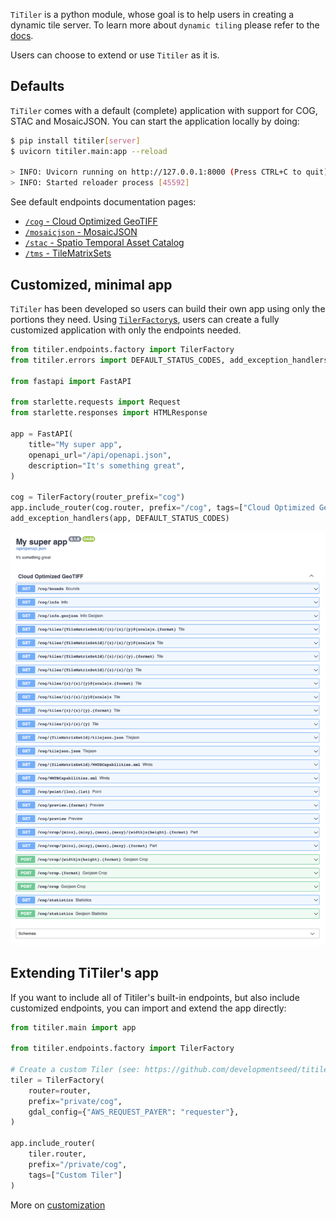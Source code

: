 
`TiTiler` is a python module, whose goal is to help users in creating a dynamic tile server. To learn more about `dynamic tiling` please refer to the [docs](/docs/concepts/dynamic_tiling.md).

Users can choose to extend or use `Titiler` as it is.

## Defaults

`TiTiler` comes with a default (complete) application with support for COG, STAC and MosaicJSON. You can start the application locally by doing:

```bash
$ pip install titiler[server]
$ uvicorn titiler.main:app --reload

> INFO: Uvicorn running on http://127.0.0.1:8000 (Press CTRL+C to quit)
> INFO: Started reloader process [45592]
```

See default endpoints documentation pages:

* [`/cog` - Cloud Optimized GeoTIFF](endpoints/cog.md)
* [`/mosaicjson` - MosaicJSON](endpoints/mosaic.md)
* [`/stac` - Spatio Temporal Asset Catalog](endpoints/stac.md)
* [`/tms` - TileMatrixSets](endpoints/tms.md)

## Customized, minimal app

`TiTiler` has been developed so users can build their own app using only the portions they need. Using [`TilerFactory`s](concepts/tiler_factories.md), users can create a fully customized application with only the endpoints needed.

```python
from titiler.endpoints.factory import TilerFactory
from titiler.errors import DEFAULT_STATUS_CODES, add_exception_handlers

from fastapi import FastAPI

from starlette.requests import Request
from starlette.responses import HTMLResponse

app = FastAPI(
    title="My super app",
    openapi_url="/api/openapi.json",
    description="It's something great",
)

cog = TilerFactory(router_prefix="cog")
app.include_router(cog.router, prefix="/cog", tags=["Cloud Optimized GeoTIFF"])
add_exception_handlers(app, DEFAULT_STATUS_CODES)
```

![](img/custom_app.png)

## Extending TiTiler's app

If you want to include all of Titiler's built-in endpoints, but also include
customized endpoints, you can import and extend the app directly:

```py
from titiler.main import app

from titiler.endpoints.factory import TilerFactory

# Create a custom Tiler (see: https://github.com/developmentseed/titiler-pds/blob/master/app/routes/naip.py)
tiler = TilerFactory(
    router=router,
    prefix="private/cog",
    gdal_config={"AWS_REQUEST_PAYER": "requester"},
)

app.include_router(
    tiler.router,
    prefix="/private/cog",
    tags=["Custom Tiler"]
)
```

More on [customization](/concepts/customization/)

